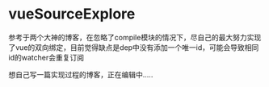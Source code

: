 # vueSourceExplore
参考于两个大神的博客，在忽略了compile模块的情况下，尽自己的最大努力实现了vue的双向绑定，目前觉得缺点是dep中没有添加一个唯一id，可能会导致相同id的watcher会重复订阅

想自己写一篇实现过程的博客，正在编辑中.....
